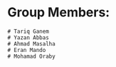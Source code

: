 # Group Members:
    # Tariq Ganem
    # Yazan Abbas
    # Ahmad Masalha
    # Eran Mando
    # Mohamad Oraby
